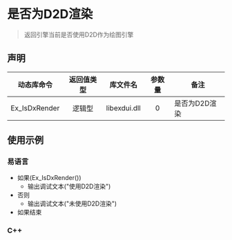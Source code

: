 
# 是否为D2D渲染

> 返回引擎当前是否使用D2D作为绘图引擎



## 声明

|动态库命令   |   返回值类型   |   库文件名   |   参数量   | 备注 |
|:--:|:--:|:--:|:--:|----|
|Ex_IsDxRender   |   逻辑型   |   libexdui.dll   |   0   |   是否为D2D渲染|



## 使用示例

### 易语言
- 如果(Ex_IsDxRender())
    - 输出调试文本("使用D2D渲染")
- 否则
    - 输出调试文本("未使用D2D渲染")
- 如果结束

### C++

```c++

```


